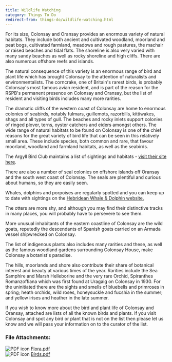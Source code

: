 ```yaml
---
title: Wildlife Watching
category: Things To Do
redirect-from: things-do/wildlife-watching.html
---
```


For its size, Colonsay and Oransay provides an enormous variety of natural habitats. They include both ancient and cultivated woodland, moorland and peat bogs, cultivated farmland, meadows and rough pastures, the machair or raised beaches and tidal flats. The shoreline is also very varied with many sandy beaches as well as rocky shoreline and high cliffs. There are also numerous offshore reefs and islands.

The natural consequence of this variety is an enormous range of bird and plant life which has brought Colonsay to the attention of naturalists and environmentalists. The corncrake, one of Britain's rarest birds, is probably Colonsay's most famous avian resident, and is part of the reason for the RSPB's permanent presence on Colonsay and Oransay, but the list of resident and visiting birds includes many more rarities.

The dramatic cliffs of the western coast of Colonsay are home to enormous colonies of seabirds, notably fulmars, guillemots, razorbills, kittiwakes, shags and all types of gull. The beaches and rocky inlets support colonies of ringed plover, terns, oyster catchers and eiders amongst others. The wide range of natural habitats to be found on Colonsay is one of the chief reasons for the great variety of bird life that can be seen in this relatively small area. These include species, both common and rare, that favour moorland, woodland and farmland habitats, as well as the seabirds.

The Argyll Bird Club maintains a list of sightings and habitats - <a href="https://argyllbirdclub.org/?page_id=126">visit their site here</a>.

There are also a number of seal colonies on offshore islands off Oransay and the south west coast of Colonsay. The seals are plentiful and curious about humans, so they are easily seen.

Whales, dolphins and porpoises are regularly spotted and you can keep up to date with sightings on the <a href="https://whaletrack.hwdt.org/sightings-map/">Hebridean Whale &amp; Dolphin website.</a>

The otters are more shy, and although you may find their distinctive tracks in many places, you will probably have to persevere to see them.

More unusual inhabitants of the eastern coastline of Colonsay are the wild goats, reputedly the descendants of Spanish goats carried on an Armada vessel shipwrecked on Colonsay.

The list of indigenous plants also includes many rarities and these, as well as the famous woodland gardens surrounding Colonsay House, make Colonsay a botanist's paradise.

The hills, moorlands and shore also contribute their share of botanical interest and beauty at various times of the year. Rarities include the Sea Samphire and Marsh Helleborine and the very rare Orchid, Spiranthes Romanzoffiana which was first found at Uragaig on Colonsay in 1930. For the uninitiated there are the sights and smells of bluebells and primroses in spring; heath orchids, wild roses, honeysuckle and fucshia in the summer; and yellow irises and heather in the late summer.

If you wish to know more about the bird and plant life of Colonsay and Oransay, attached are lists of all the known birds and plants. If you visit Colonsay and spot any bird or plant that is not on the list then please let us know and we will pass your information on to the curator of the list.

<div class="field field-name-field-fileattachments field-type-file field-label-above clearfix">
      <div class="field-label"><h3>File Attachments:&nbsp;</h3></div>
    <div class="field-items">
          <div class="field-item even"><span class="file"><img class="file-icon" alt="PDF icon" title="application/pdf" src="{{ site.url }}{{ site.baseurl }}/images/application-pdf.png" /> <a href="{{ site.url }}{{ site.baseurl }}/downloads/Flora.pdf" type="application/pdf; length=855210">Flora.pdf</a></span></div>
          <div class="field-item odd"><span class="file"><img class="file-icon" alt="PDF icon" title="application/pdf" src="{{ site.url }}{{ site.baseurl }}/images/application-pdf.png" /> <a href="{{ site.url }}{{ site.baseurl }}/downloads/Birds.pdf" type="application/pdf; length=326665">Birds.pdf</a></span>